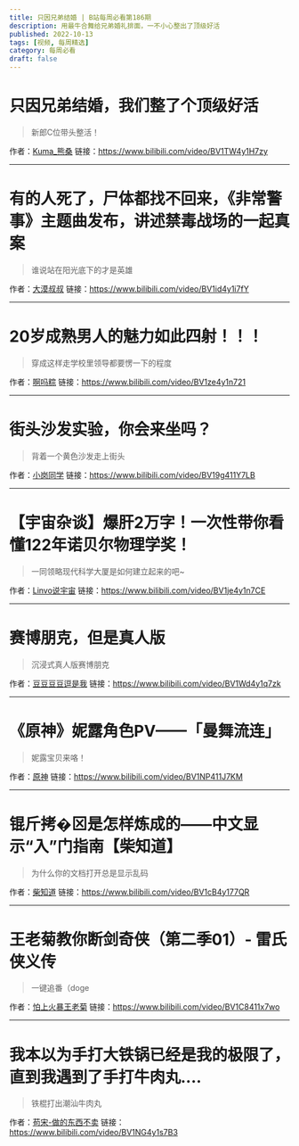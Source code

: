 ```yaml
---
title: 只因兄弟结婚 | B站每周必看第186期
description: 用最牛合舞给兄弟婚礼排面，一不小心整出了顶级好活
published: 2022-10-13
tags: [视频, 每周精选]
category: 每周必看
draft: false
---
```


# 只因兄弟结婚，我们整了个顶级好活
> 新郎C位带头整活！

作者：[Kuma_熊桑](https://space.bilibili.com/12886756)
链接：https://www.bilibili.com/video/BV1TW4y1H7zy

---

# 有的人死了，尸体都找不回来，《非常警事》主题曲发布，讲述禁毒战场的一起真案
> 谁说站在阳光底下的才是英雄

作者：[大漠叔叔](https://space.bilibili.com/67141499)
链接：https://www.bilibili.com/video/BV1id4y1i7fY

---

# 20岁成熟男人的魅力如此四射！！！
> 穿成这样走学校里领导都要愣一下的程度

作者：[啊吗粽](https://space.bilibili.com/7552204)
链接：https://www.bilibili.com/video/BV1ze4y1n721

---

# 街头沙发实验，你会来坐吗？
> 背着一个黄色沙发走上街头

作者：[小岗同学](https://space.bilibili.com/39839686)
链接：https://www.bilibili.com/video/BV19g411Y7LB

---

# 【宇宙杂谈】爆肝2万字！一次性带你看懂122年诺贝尔物理学奖！
> 一同领略现代科学大厦是如何建立起来的吧~

作者：[Linvo说宇宙](https://space.bilibili.com/357515451)
链接：https://www.bilibili.com/video/BV1je4y1n7CE

---

# 赛博朋克，但是真人版
> 沉浸式真人版赛博朋克

作者：[豆豆豆豆逗是我](https://space.bilibili.com/447212385)
链接：https://www.bilibili.com/video/BV1Wd4y1q7zk

---

# 《原神》妮露角色PV——「曼舞流连」
> 妮露宝贝来咯！

作者：[原神](https://space.bilibili.com/401742377)
链接：https://www.bilibili.com/video/BV1NP411J7KM

---

# 锟斤拷�⊠是怎样炼成的——中文显示“⼊”门指南【柴知道】
> 为什么你的文档打开总是显示乱码

作者：[柴知道](https://space.bilibili.com/26798384)
链接：https://www.bilibili.com/video/BV1cB4y177QR

---

# 王老菊教你断剑奇侠（第二季01）- 雷氏侠义传
> 一键追番（doge

作者：[怕上火暴王老菊](https://space.bilibili.com/423895)
链接：https://www.bilibili.com/video/BV1C8411x7wo

---

# 我本以为手打大铁锅已经是我的极限了，直到我遇到了手打牛肉丸....
> 铁棍打出潮汕牛肉丸

作者：[苟宋-做的东西不卖](https://space.bilibili.com/121288250)
链接：https://www.bilibili.com/video/BV1NG4y1s7B3

